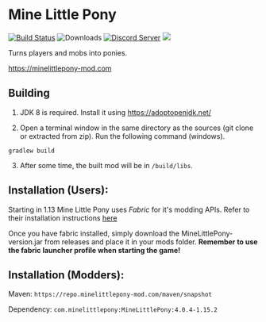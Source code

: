 # Mine Little Pony

[![Build Status](https://travis-ci.org/MineLittlePony/MineLittlePony.svg?branch=master)](https://travis-ci.org/MineLittlePony/MineLittlePony)
![Downloads](https://img.shields.io/github/downloads/MineLittlePony/MineLittlePony/total.svg?color=yellowgreen)
[![Discord Server](https://img.shields.io/discord/182490536119107584.svg?color=blueviolet)](https://discord.gg/HbJSFyu)
![](https://img.shields.io/badge/api-fabric-orange.svg)

Turns players and mobs into ponies.

https://minelittlepony-mod.com

## Building

1. JDK 8 is required. Install it using https://adoptopenjdk.net/

2. Open a terminal window in the same directory as the sources (git clone or extracted from zip). Run the following command (windows).

```
gradlew build
```

3. After some time, the built mod will be in `/build/libs`.

## Installation (Users):

Starting in 1.13 Mine Little Pony uses _Fabric_ for it's modding APIs. Refer to their installation instructions <a href="https://fabricmc.net">here</a>

Once you have fabric installed, simply download the MineLittlePony-version.jar from releases and place it in your mods folder. 
**Remember to use the fabric launcher profile when starting the game!**


## Installation (Modders):

Maven: `https://repo.minelittlepony-mod.com/maven/snapshot`

Dependency: `com.minelittlepony:MineLittlePony:4.0.4-1.15.2`
